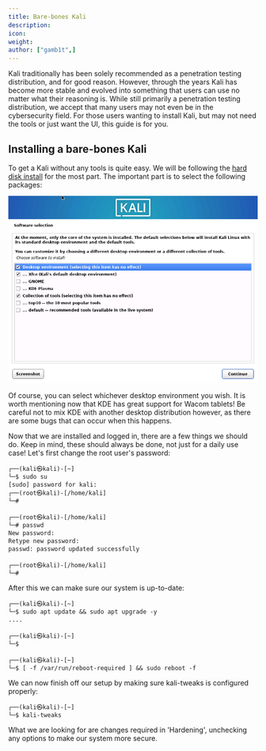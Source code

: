 ```yaml
---
title: Bare-bones Kali
description:
icon:
weight: 
author: ["gamb1t",]
---
```


Kali traditionally has been solely recommended as a penetration testing distribution, and for good reason. However, through the years Kali has become more stable and evolved into something that users can use no matter what their reasoning is. While still primarily a penetration testing distribution, we accept that many users may not even be in the cybersecurity field. For those users wanting to install Kali, but may not need the tools or just want the UI, this guide is for you.

## Installing a bare-bones Kali

To get a Kali without any tools is quite easy. We will be following the [hard disk install](/docs/installation/hard-disk-install/) for the most part. The important part is to select the following packages:

![](bare-bones-install.png)

Of course, you can select whichever desktop environment you wish. It is worth mentioning now that KDE has great support for Wacom tablets! Be careful not to mix KDE with another desktop distribution however, as there are some bugs that can occur when this happens.

Now that we are installed and logged in, there are a few things we should do. Keep in mind, these should always be done, not just for a daily use case! Let's first change the root user's password:

```console
┌──(kali㉿kali)-[~]
└─$ sudo su
[sudo] password for kali:
┌──(root㉿kali)-[/home/kali]
└─#

┌──(root㉿kali)-[/home/kali]
└─# passwd
New password:
Retype new password:
passwd: password updated successfully

┌──(root㉿kali)-[/home/kali]
└─#
```

After this we can make sure our system is up-to-date:

```console
┌──(kali㉿kali)-[~]
└─$ sudo apt update && sudo apt upgrade -y
....

┌──(kali㉿kali)-[~]
└─$

┌──(kali㉿kali)-[~]
└─$ [ -f /var/run/reboot-required ] && sudo reboot -f
```

We can now finish off our setup by making sure kali-tweaks is configured properly:

```console
┌──(kali㉿kali)-[~]
└─$ kali-tweaks
```

What we are looking for are changes required in 'Hardening', unchecking any options to make our system more secure.
